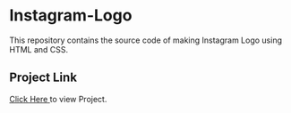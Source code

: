 # Instagram-Logo
This repository contains the source code of making Instagram Logo using HTML and CSS.
<br>
<h2>Project Link </h2><span><a href="https://aniketkumar7.github.io/Instagram-Logo/"  target="_blank">Click Here </a> to view Project.</span>

